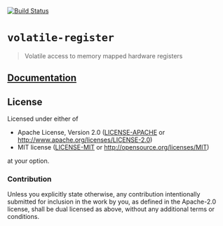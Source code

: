 [![Build Status][travis]](https://travis-ci.org/japaric/volatile-register)

[travis]: https://travis-ci.org/japaric/volatile-register.svg?branch=master

# `volatile-register`

> Volatile access to memory mapped hardware registers

## [Documentation](https://docs.rs/crate/volatile-register)

## License

Licensed under either of

- Apache License, Version 2.0 ([LICENSE-APACHE](LICENSE-APACHE) or
  http://www.apache.org/licenses/LICENSE-2.0)
- MIT license ([LICENSE-MIT](LICENSE-MIT) or http://opensource.org/licenses/MIT)

at your option.

### Contribution

Unless you explicitly state otherwise, any contribution intentionally submitted for inclusion in the
work by you, as defined in the Apache-2.0 license, shall be dual licensed as above, without any
additional terms or conditions.
